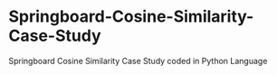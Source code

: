 # Springboard-Cosine-Similarity-Case-Study
Springboard Cosine Similarity Case Study coded in Python Language

